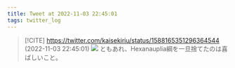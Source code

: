 ```yaml
---
title: Tweet at 2022-11-03 22:45:01
tags: twitter_log
---
```


> [!CITE] https://twitter.com/kaisekiriu/status/1588165351296364544 (2022-11-03 22:45:01)
> ![](https://twitter.com/kaisekiriu/status/1588165351296364544)
> ともあれ、Hexanauplia綱を一旦捨てたのは喜ばしいこと。
